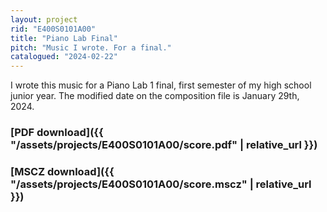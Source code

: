 ```yaml
---
layout: project
rid: "E400S0101A00"
title: "Piano Lab Final"
pitch: "Music I wrote. For a final."
catalogued: "2024-02-22"
---
```


I wrote this music for a Piano Lab 1 final, first semester of my high school
junior year. The modified date on the composition file is January 29th, 2024.

### [PDF download]({{ "/assets/projects/E400S0101A00/score.pdf" | relative_url }})
### [MSCZ download]({{ "/assets/projects/E400S0101A00/score.mscz" | relative_url }})


